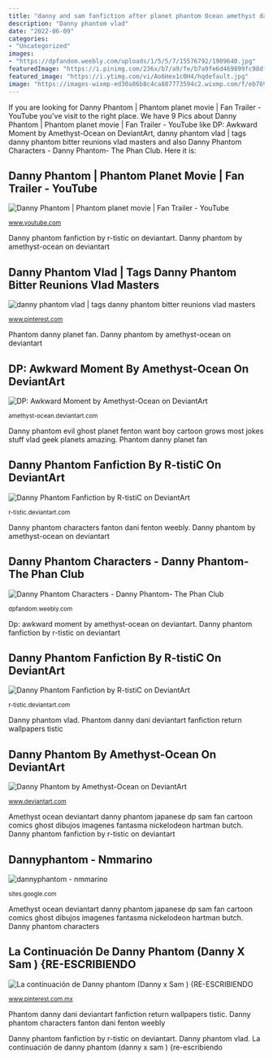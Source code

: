 ```yaml
---
title: "danny and sam fanfiction after planet phantom Ocean amethyst danny phantom awkward moment dp deviantart sam ghostly suprises changes kind wattpad cartoon"
description: "Danny phantom vlad"
date: "2022-06-09"
categories:
- "Uncategorized"
images:
- "https://dpfandom.weebly.com/uploads/1/5/5/7/15576792/1909640.jpg"
featuredImage: "https://i.pinimg.com/236x/b7/a9/fe/b7a9fe6d469899fc98df04ec15419d30.jpg?nii=t"
featured_image: "https://i.ytimg.com/vi/Ao6Hex1c0H4/hqdefault.jpg"
image: "https://images-wixmp-ed30a86b8c4ca887773594c2.wixmp.com/f/eb76932e-29bb-46ec-a4b8-1ea57c74092f/dc16fid-0c202df6-5337-4bb0-9f88-2383df8499b1.png/v1/fill/w_589,h_350,q_70,strp/dp__japanese_school__au__by_amethyst_ocean_dc16fid-350t.jpg?token=eyJ0eXAiOiJKV1QiLCJhbGciOiJIUzI1NiJ9.eyJzdWIiOiJ1cm46YXBwOjdlMGQxODg5ODIyNjQzNzNhNWYwZDQxNWVhMGQyNmUwIiwiaXNzIjoidXJuOmFwcDo3ZTBkMTg4OTgyMjY0MzczYTVmMGQ0MTVlYTBkMjZlMCIsIm9iaiI6W1t7ImhlaWdodCI6Ijw9NzYwIiwicGF0aCI6IlwvZlwvZWI3NjkzMmUtMjliYi00NmVjLWE0YjgtMWVhNTdjNzQwOTJmXC9kYzE2ZmlkLTBjMjAyZGY2LTUzMzctNGJiMC05Zjg4LTIzODNkZjg0OTliMS5wbmciLCJ3aWR0aCI6Ijw9MTI4MCJ9XV0sImF1ZCI6WyJ1cm46c2VydmljZTppbWFnZS5vcGVyYXRpb25zIl19.YC-j3yQ6QTi1yP6pWMXI4USUrs0v1rTldmZEFQmp3cw"
---
```


If you are looking for Danny Phantom | Phantom planet movie | Fan Trailer - YouTube you've visit to the right place. We have 9 Pics about Danny Phantom | Phantom planet movie | Fan Trailer - YouTube like DP: Awkward Moment by Amethyst-Ocean on DeviantArt, danny phantom vlad | tags danny phantom bitter reunions vlad masters and also Danny Phantom Characters - Danny Phantom- The Phan Club. Here it is:

## Danny Phantom | Phantom Planet Movie | Fan Trailer - YouTube

![Danny Phantom | Phantom planet movie | Fan Trailer - YouTube](https://i.ytimg.com/vi/Ao6Hex1c0H4/hqdefault.jpg "Danny phantom")

<small>www.youtube.com</small>

Danny phantom fanfiction by r-tistic on deviantart. Danny phantom by amethyst-ocean on deviantart

## Danny Phantom Vlad | Tags Danny Phantom Bitter Reunions Vlad Masters

![danny phantom vlad | tags danny phantom bitter reunions vlad masters](https://s-media-cache-ak0.pinimg.com/236x/71/9a/db/719adb17aaddb32743a61bd5facb8f5e--danny-phantom-the-planets.jpg "Danny phantom")

<small>www.pinterest.com</small>

Phantom danny planet fan. Danny phantom by amethyst-ocean on deviantart

## DP: Awkward Moment By Amethyst-Ocean On DeviantArt

![DP: Awkward Moment by Amethyst-Ocean on DeviantArt](http://img13.deviantart.net/0653/i/2015/318/4/f/dp__awkward_moment_by_amethyst_ocean-d9gq0wr.png "Danny phantom characters")

<small>amethyst-ocean.deviantart.com</small>

Danny phantom evil ghost planet fenton want boy cartoon grows most jokes stuff vlad geek planets amazing. Phantom danny planet fan

## Danny Phantom Fanfiction By R-tistiC On DeviantArt

![Danny Phantom Fanfiction by R-tistiC on DeviantArt](https://img00.deviantart.net/865c/i/2009/283/a/2/the_return_of_dani_phantom_by_r_tistic.jpg "Danny phantom fanfiction by r-tistic on deviantart")

<small>r-tistic.deviantart.com</small>

Danny phantom characters fanton dani fenton weebly. Danny phantom by amethyst-ocean on deviantart

## Danny Phantom Characters - Danny Phantom- The Phan Club

![Danny Phantom Characters - Danny Phantom- The Phan Club](https://dpfandom.weebly.com/uploads/1/5/5/7/15576792/1909640.jpg "Dp: awkward moment by amethyst-ocean on deviantart")

<small>dpfandom.weebly.com</small>

Dp: awkward moment by amethyst-ocean on deviantart. Danny phantom fanfiction by r-tistic on deviantart

## Danny Phantom Fanfiction By R-tistiC On DeviantArt

![Danny Phantom Fanfiction by R-tistiC on DeviantArt](http://img07.deviantart.net/865c/i/2009/283/a/2/the_return_of_dani_phantom_by_r_tistic.jpg "Dp: awkward moment by amethyst-ocean on deviantart")

<small>r-tistic.deviantart.com</small>

Danny phantom vlad. Phantom danny dani deviantart fanfiction return wallpapers tistic

## Danny Phantom By Amethyst-Ocean On DeviantArt

![Danny Phantom by Amethyst-Ocean on DeviantArt](https://images-wixmp-ed30a86b8c4ca887773594c2.wixmp.com/f/eb76932e-29bb-46ec-a4b8-1ea57c74092f/dc16fid-0c202df6-5337-4bb0-9f88-2383df8499b1.png/v1/fill/w_589,h_350,q_70,strp/dp__japanese_school__au__by_amethyst_ocean_dc16fid-350t.jpg?token=eyJ0eXAiOiJKV1QiLCJhbGciOiJIUzI1NiJ9.eyJzdWIiOiJ1cm46YXBwOjdlMGQxODg5ODIyNjQzNzNhNWYwZDQxNWVhMGQyNmUwIiwiaXNzIjoidXJuOmFwcDo3ZTBkMTg4OTgyMjY0MzczYTVmMGQ0MTVlYTBkMjZlMCIsIm9iaiI6W1t7ImhlaWdodCI6Ijw9NzYwIiwicGF0aCI6IlwvZlwvZWI3NjkzMmUtMjliYi00NmVjLWE0YjgtMWVhNTdjNzQwOTJmXC9kYzE2ZmlkLTBjMjAyZGY2LTUzMzctNGJiMC05Zjg4LTIzODNkZjg0OTliMS5wbmciLCJ3aWR0aCI6Ijw9MTI4MCJ9XV0sImF1ZCI6WyJ1cm46c2VydmljZTppbWFnZS5vcGVyYXRpb25zIl19.YC-j3yQ6QTi1yP6pWMXI4USUrs0v1rTldmZEFQmp3cw "Danny phantom vlad")

<small>www.deviantart.com</small>

Amethyst ocean deviantart danny phantom japanese dp sam fan cartoon comics ghost dibujos imagenes fantasma nickelodeon hartman butch. Danny phantom fanfiction by r-tistic on deviantart

## Dannyphantom - Nmmarino

![dannyphantom - nmmarino](http://sites.google.com/site/nmmarino/1.jpg "Danny phantom vlad")

<small>sites.google.com</small>

Amethyst ocean deviantart danny phantom japanese dp sam fan cartoon comics ghost dibujos imagenes fantasma nickelodeon hartman butch. Danny phantom characters

## La Continuación De Danny Phantom (Danny X Sam ) {RE-ESCRIBIENDO

![La continuación de Danny phantom (Danny x Sam ) {RE-ESCRIBIENDO](https://i.pinimg.com/236x/b7/a9/fe/b7a9fe6d469899fc98df04ec15419d30.jpg?nii=t "Danny reality phantom trip wikia secret dannyphantom")

<small>www.pinterest.com.mx</small>

Phantom danny dani deviantart fanfiction return wallpapers tistic. Danny phantom characters fanton dani fenton weebly

Danny phantom fanfiction by r-tistic on deviantart. Danny phantom vlad. La continuación de danny phantom (danny x sam ) {re-escribiendo
